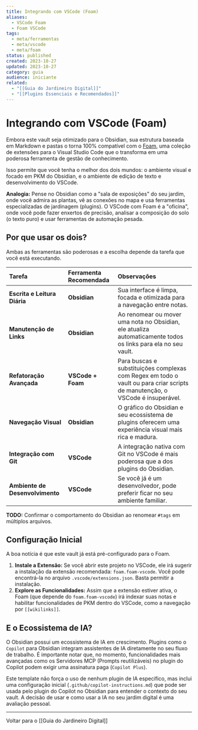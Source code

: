 ```yaml
---
title: Integrando com VSCode (Foam)
aliases:
  - VSCode Foam
  - Foam VSCode
tags:
  - meta/ferramentas
  - meta/vscode
  - meta/foam
status: published
created: 2023-10-27
updated: 2023-10-27
category: guia
audience: iniciante
related:
  - "[[Guia do Jardineiro Digital]]"
  - "[[Plugins Essenciais e Recomendados]]"
---
```

# Integrando com VSCode (Foam)

Embora este vault seja otimizado para o Obsidian, sua estrutura baseada em Markdown e pastas o torna 100% compatível com o [Foam](https://foambubble.github.io/), uma coleção de extensões para o Visual Studio Code que o transforma em uma poderosa ferramenta de gestão de conhecimento.

Isso permite que você tenha o melhor dos dois mundos: o ambiente visual e focado em PKM do Obsidian, e o ambiente de edição de texto e desenvolvimento do VSCode.

**Analogia:** Pense no Obsidian como a "sala de exposições" do seu jardim, onde você admira as plantas, vê as conexões no mapa e usa ferramentas especializadas de jardinagem (plugins). O VSCode com Foam é a "oficina", onde você pode fazer enxertos de precisão, analisar a composição do solo (o texto puro) e usar ferramentas de automação pesada.

## Por que usar os dois?

Ambas as ferramentas são poderosas e a escolha depende da tarefa que você está executando.

| Tarefa | Ferramenta Recomendada | Observações |
| :--- | :--- | :--- |
| **Escrita e Leitura Diária** | **Obsidian** | Sua interface é limpa, focada e otimizada para a navegação entre notas. |
| **Manutenção de Links** | **Obsidian** | Ao renomear ou mover uma nota no Obsidian, ele atualiza automaticamente todos os links para ela no seu vault. |
| **Refatoração Avançada** | **VSCode + Foam** | Para buscas e substituições complexas com Regex em todo o vault ou para criar scripts de manutenção, o VSCode é insuperável. |
| **Navegação Visual** | **Obsidian** | O gráfico do Obsidian e seu ecossistema de plugins oferecem uma experiência visual mais rica e madura. |
| **Integração com Git** | **VSCode** | A integração nativa com Git no VSCode é mais poderosa que a dos plugins do Obsidian. |
| **Ambiente de Desenvolvimento**| **VSCode** | Se você já é um desenvolvedor, pode preferir ficar no seu ambiente familiar. |

**TODO:** Confirmar o comportamento do Obsidian ao renomear `#tags` em múltiplos arquivos.

## Configuração Inicial

A boa notícia é que este vault já está pré-configurado para o Foam.

1.  **Instale a Extensão:** Se você abrir este projeto no VSCode, ele irá sugerir a instalação da extensão recomendada: `foam.foam-vscode`. Você pode encontrá-la no arquivo `.vscode/extensions.json`. Basta permitir a instalação.
2.  **Explore as Funcionalidades:** Assim que a extensão estiver ativa, o Foam (que depende do `foam.foam-vscode`) irá indexar suas notas e habilitar funcionalidades de PKM dentro do VSCode, como a navegação por `[[wikilinks]]`.

## E o Ecossistema de IA?

O Obsidian possui um ecossistema de IA em crescimento. Plugins como o `Copilot` para Obsidian integram assistentes de IA diretamente no seu fluxo de trabalho. É importante notar que, no momento, funcionalidades mais avançadas como os Servidores MCP (Prompts reutilizáveis) no plugin do Copilot podem exigir uma assinatura paga (`Copilot Plus`).

Este template não força o uso de nenhum plugin de IA específico, mas inclui uma configuração inicial (`.github/copilot-instructions.md`) que pode ser usada pelo plugin do Copilot no Obsidian para entender o contexto do seu vault. A decisão de usar e como usar a IA no seu jardim digital é uma avaliação pessoal.

---
Voltar para o [[Guia do Jardineiro Digital]]